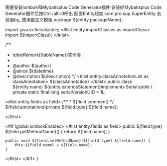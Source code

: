 需要安装lombok和Mybatisplus Code Generator插件
安装好Mybatisplus Code Generator插件后按Ctrl+alt+0呼出
配置Entity超类 com.pro.sup.SuperEntity 去前缀by_
使用自定义模板
package ${entity.packageName};

import java.io.Serializable;
<#list entity.importClasses as importClass>
import ${importClass};
</#list>

/**
 * ${tableRemark}(${tableName})实体类
 *
 * @author ${author}
 * @since ${datetime}
 * @description ${description}
 */
<#list entity.classAnnotationList as classAnnotation>
${classAnnotation}
</#list>
public class ${entity.name} ${entity.extendsStatement}implements Serializable {
    private static final long serialVersionUID = 1L;

<#list entity.fields as field>
    /**
     * ${field.comment}
     */
    ${field.annotations}private ${field.type} ${field.name};

</#list>

<#if !global.lombokEnabled>
<#list entity.fields as field>
    public ${field.type} ${field.getMethodName}() {
        return ${field.name};
    }

    public void ${field.setMethodName}(${field.type} ${field.name}) {
        this.${field.name} = ${field.name};
    }

</#list>
</#if>
}